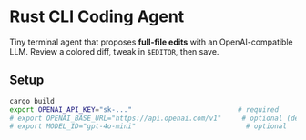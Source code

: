 # Rust CLI Coding Agent

Tiny terminal agent that proposes **full-file edits** with an OpenAI-compatible LLM.
Review a colored diff, tweak in `$EDITOR`, then save.

## Setup
```bash
cargo build
export OPENAI_API_KEY="sk-..."                          # required
# export OPENAI_BASE_URL="https://api.openai.com/v1"     # optional (default)
# export MODEL_ID="gpt-4o-mini"                           # optional
